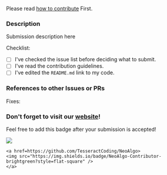 Please read [how to contribute](https://github.com/TesseractCoding/NeoAlgo/blob/master/CONTRIBUTING.md) First.

### Description

Submission description here

Checklist:

- [ ] I've checked the issue list before deciding what to submit.
- [ ] I've read the contribution guidelines.
- [ ] I've edited the `README.md` link to my code.

### References to other Issues or PRs

<!-- If this pull request fixes an issue, write "Fixes #NNNN" in that exact
format, e.g. "Fixes #1234". Also, please
write a comment on that issue linking back to this pull request once it is
open. -->

Fixes:

### Don't forget to visit our [website](https://www.tesseractcoding.tech/)!

Feel free to add this badge after your submission is accepted!

<img src="https://img.shields.io/badge/NeoAlgo-Contributor-brightgreen?style=flat-square" />

```
<a href=https://github.com/TesseractCoding/NeoAlgo>
<img src="https://img.shields.io/badge/NeoAlgo-Contributor-brightgreen?style=flat-square" />
</a>
```
